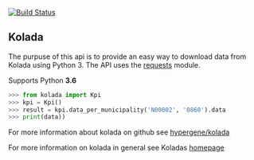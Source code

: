 [![Build Status](https://travis-ci.org/htp84/kolada.svg?branch=master)](https://travis-ci.org/htp84/kolada)

## Kolada

The purpuse of this api is to provide an easy way to download data from Kolada using Python 3. The API uses the [requests](https://github.com/requests/requests) module.

Supports Python **3.6**

```python
>>> from kolada import Kpi
>>> kpi = Kpi()
>>> result = kpi.data_per_municipality('N00002', '0860').data
>>> print(data))
```

For more information about kolada on github see [hypergene/kolada](https://github.com/Hypergene/kolada)

For more information on kolada in general see Koladas [homepage](https://www.kolada.se)
